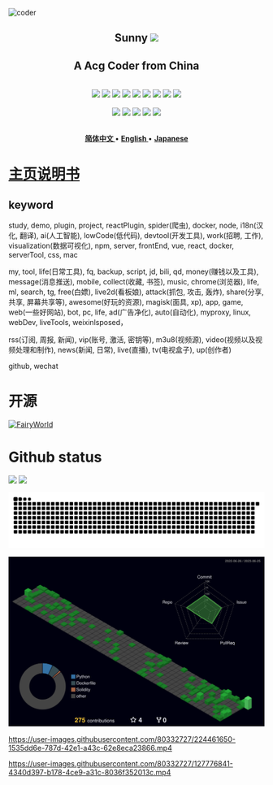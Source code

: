 ![coder](https://github.com/FairyWorld/FairyWorld/assets/32956212/87b31f3a-150e-43b6-8821-3dd629b05136)

<p align="center">
  <h2 height="200px" align="center">Sunny <img src="https://cdn.jsdelivr.net/gh/MaleWeb/picture/images/techblog/hi.gif" width="25"></h2>
  <h2 align="center">A Acg Coder from China</h3>
</p>

<br />

<div align="center">
  <img src="https://img.shields.io/badge/-JavaScript-f1e05a?style=flat&logo=javascript&logoColor=white">
  <img src="https://img.shields.io/badge/-TypeScript-3178c6?style=flat&logo=typescript&logoColor=white">
  <img src="https://img.shields.io/badge/-Python-3572a5?style=flat&logo=python&logoColor=white">
  <img src="https://img.shields.io/badge/-Vue-41b883?style=flat&logo=vue.js&logoColor=white">
  <img src="https://img.shields.io/badge/-React-087ea4?style=flat&logo=react&logoColor=white">
  <img src="https://img.shields.io/badge/-Node.js-026e00?style=flat&logo=Node.js&logoColor=white">
  <img src="https://img.shields.io/badge/-Express-%33A2?style=flat&logo=Express&logoColor=white">
  <img src="https://img.shields.io/badge/-Koa-33333D?style=flat&logo=koa&logoColor=white">
  <img src="https://img.shields.io/badge/-Nest-e4244c?style=flat&logo=nest&logoColor=white">
</div>

<br />

<div align="center">
  <img src="https://img.shields.io/badge/-Git-ee462c?style=flat&logo=git&logoColor=white">
  <img src="https://img.shields.io/badge/-Nginx-408e43?style=flat&logo=nginx&logoColor=white">
  <img src="https://img.shields.io/badge/-Docker-218bea?style=flat&logo=docker&logoColor=white">
  <img src="https://img.shields.io/badge/-Github-black?style=flat&logo=github">
  <img src="https://img.shields.io/badge/-ESLint-%234B32C3?style=flat-square&logo=eslint">
</div>

<br />

<p align="center">
    <a href="https://github.com/fairyworld/fairyworld/blob/main/README.md"><b> 简体中文 </b></a> •
    <a href="https://github.com/fairyworld/fairyworld/blob/main/docs/en/README.md"><b> English </b></a> •
    <a href="https://github.com/fairyworld/fairyworld/blob/main/docs/ja/README.md"><b> Japanese </b></a>
</p>

# <a href="https://github.com/FairyWorld/FairyWorld">主页说明书</a>

## keyword

<p>
study, demo, plugin, project, reactPlugin, spider(爬虫), docker, node, i18n(汉化, 翻译), ai(人工智能), lowCode(低代码), devtool(开发工具), work(招聘, 工作), visualization(数据可视化), npm, server, frontEnd, vue, react, docker, serverTool, css, mac
</p>

<p>
my, tool, life(日常工具), fq, backup, script, jd, bili, qd, money(赚钱以及工具), message(消息推送), mobile, collect(收藏, 书签), music, chrome(浏览器), life, ml, search, tg, free(白嫖), live2d(看板娘), attack(抓包, 攻击, 轰炸), share(分享, 共享, 屏幕共享等), awesome(好玩的资源), magisk(面具, xp), app, game, web(一些好网站), bot, pc, life, ad(广告净化), auto(自动化), myproxy, linux, webDev, liveTools, weixinlsposed， 
</p>

<p>
rss(订阅, 周报, 新闻), vip(账号, 激活, 密钥等), m3u8(视频源), video(视频以及视频处理和制作), news(新闻, 日常), live(直播), tv(电视盒子), up(创作者)
</p>

<p>
github, wechat
</p>

# 开源

<p align="left">
  <a href="https://github.com/FairyWorld/FairyWorld"><img src="https://github-profile-trophy.vercel.app/?username=FairyWorld" alt="FairyWorld" /></a>
</p>

# Github status

<img align="" height="137px" src="https://github-readme-stats.vercel.app/api?username=FairyWorld&hide_title=true&hide_border=true&show_icons=true&include_all_commits=true&line_height=21&bg_color=0,EC6C6C,FFD479,FFFC79,73FA79&theme=graywhite" />

<img align="" height="137px" src="https://github-readme-stats.vercel.app/api/top-langs/?username=FairyWorld&hide_title=true&hide_border=true&layout=compact&bg_color=0,73FA79,73FDFF,D783FF&theme=graywhite&locale=cn" />

![contrib](https://raw.githubusercontent.com/FairyWorld/FairyWorld/snk-animation/github-contribution-grid-snake.svg)

![contrib-3d](https://raw.githubusercontent.com/FairyWorld/FairyWorld/3d-contrib/profile-3d-contrib/profile-night-green.svg)

https://user-images.githubusercontent.com/80332727/224461650-1535dd6e-787d-42e1-a43c-62e8eca23866.mp4

https://user-images.githubusercontent.com/80332727/127776841-4340d397-b178-4ce9-a31c-8036f352013c.mp4


